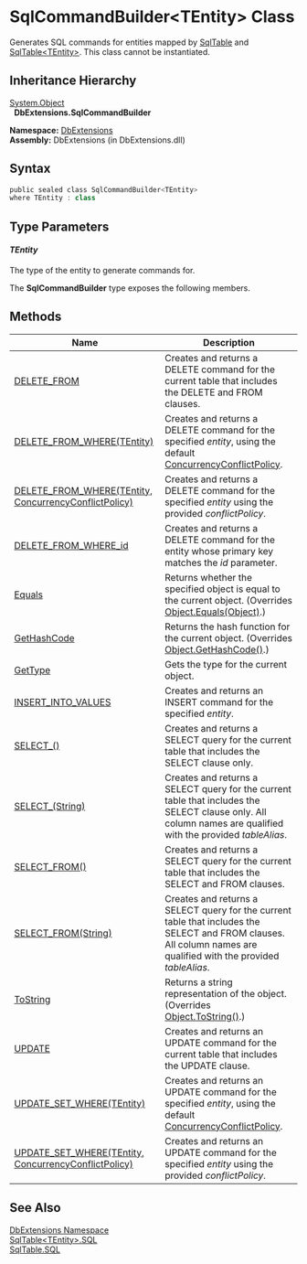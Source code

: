 SqlCommandBuilder&lt;TEntity> Class
===================================
Generates SQL commands for entities mapped by [SqlTable][1] and [SqlTable&lt;TEntity>][2]. This class cannot be instantiated.


Inheritance Hierarchy
---------------------
[System.Object][3]  
  **DbExtensions.SqlCommandBuilder<TEntity>**  

**Namespace:** [DbExtensions][4]  
**Assembly:** DbExtensions (in DbExtensions.dll)

Syntax
------

```csharp
public sealed class SqlCommandBuilder<TEntity>
where TEntity : class
```


Type Parameters
---------------

#### *TEntity*
The type of the entity to generate commands for.

The **SqlCommandBuilder<TEntity>** type exposes the following members.


Methods
-------

Name                                                       | Description                                                                                                                                                        
---------------------------------------------------------- | ------------------------------------------------------------------------------------------------------------------------------------------------------------------ 
[DELETE_FROM][5]                                           | Creates and returns a DELETE command for the current table that includes the DELETE and FROM clauses.                                                              
[DELETE_FROM_WHERE(TEntity)][6]                            | Creates and returns a DELETE command for the specified *entity*, using the default [ConcurrencyConflictPolicy][7].                                                 
[DELETE_FROM_WHERE(TEntity, ConcurrencyConflictPolicy)][8] | Creates and returns a DELETE command for the specified *entity* using the provided *conflictPolicy*.                                                               
[DELETE_FROM_WHERE_id][9]                                  | Creates and returns a DELETE command for the entity whose primary key matches the *id* parameter.                                                                  
[Equals][10]                                               | Returns whether the specified object is equal to the current object. (Overrides [Object.Equals(Object)][11].)                                                      
[GetHashCode][12]                                          | Returns the hash function for the current object. (Overrides [Object.GetHashCode()][13].)                                                                          
[GetType][14]                                              | Gets the type for the current object.                                                                                                                              
[INSERT_INTO_VALUES][15]                                   | Creates and returns an INSERT command for the specified *entity*.                                                                                                  
[SELECT_()][16]                                            | Creates and returns a SELECT query for the current table that includes the SELECT clause only.                                                                     
[SELECT_(String)][17]                                      | Creates and returns a SELECT query for the current table that includes the SELECT clause only. All column names are qualified with the provided *tableAlias*.      
[SELECT_FROM()][18]                                        | Creates and returns a SELECT query for the current table that includes the SELECT and FROM clauses.                                                                
[SELECT_FROM(String)][19]                                  | Creates and returns a SELECT query for the current table that includes the SELECT and FROM clauses. All column names are qualified with the provided *tableAlias*. 
[ToString][20]                                             | Returns a string representation of the object. (Overrides [Object.ToString()][21].)                                                                                
[UPDATE][22]                                               | Creates and returns an UPDATE command for the current table that includes the UPDATE clause.                                                                       
[UPDATE_SET_WHERE(TEntity)][23]                            | Creates and returns an UPDATE command for the specified *entity*, using the default [ConcurrencyConflictPolicy][7].                                                
[UPDATE_SET_WHERE(TEntity, ConcurrencyConflictPolicy)][24] | Creates and returns an UPDATE command for the specified *entity* using the provided *conflictPolicy*.                                                              


See Also
--------
[DbExtensions Namespace][4]  
[SqlTable&lt;TEntity>.SQL][25]  
[SqlTable.SQL][26]  

[1]: ../SqlTable/README.md
[2]: ../SqlTable_1/README.md
[3]: http://msdn.microsoft.com/en-us/library/e5kfa45b
[4]: ../README.md
[5]: DELETE_FROM.md
[6]: DELETE_FROM_WHERE.md
[7]: ../ConcurrencyConflictPolicy/README.md
[8]: DELETE_FROM_WHERE_1.md
[9]: DELETE_FROM_WHERE_id.md
[10]: Equals.md
[11]: http://msdn.microsoft.com/en-us/library/bsc2ak47
[12]: GetHashCode.md
[13]: http://msdn.microsoft.com/en-us/library/zdee4b3y
[14]: GetType.md
[15]: INSERT_INTO_VALUES.md
[16]: SELECT_.md
[17]: SELECT__1.md
[18]: SELECT_FROM.md
[19]: SELECT_FROM_1.md
[20]: ToString.md
[21]: http://msdn.microsoft.com/en-us/library/7bxwbwt2
[22]: UPDATE.md
[23]: UPDATE_SET_WHERE.md
[24]: UPDATE_SET_WHERE_1.md
[25]: ../SqlTable_1/SQL.md
[26]: ../SqlTable/SQL.md